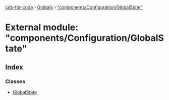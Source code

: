 [cds-for-code](../README.md) › [Globals](../globals.md) › ["components/Configuration/GlobalState"](_components_configuration_globalstate_.md)

# External module: "components/Configuration/GlobalState"

## Index

### Classes

* [GlobalState](../classes/_components_configuration_globalstate_.globalstate.md)
